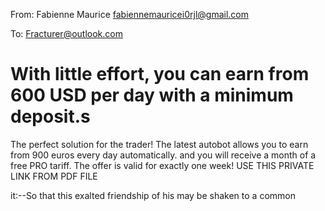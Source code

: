 From: Fabienne Maurice <fabiennemauricei0rjl@gmail.com>

To: Fracturer@outlook.com

# With little effort, you can earn from 600 USD per day with a minimum deposit.s
The perfect solution for the trader!
The latest autobot allows you to earn from 900 euros every day automatically. 
and you will receive a month of a free PRO tariff. 
The offer is valid for exactly one week!
USE THIS PRIVATE LINK FROM PDF FILE
 
it:--So that this exalted friendship of his may be shaken to a common
